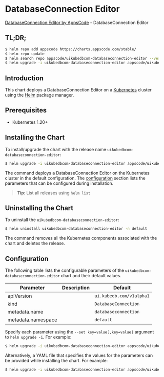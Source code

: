 # DatabaseConnection Editor

[DatabaseConnection Editor by AppsCode](https://appscode.com) - DatabaseConnection Editor

## TL;DR;

```bash
$ helm repo add appscode https://charts.appscode.com/stable/
$ helm repo update
$ helm search repo appscode/uikubedbcom-databaseconnection-editor --version=v0.22.0
$ helm upgrade -i uikubedbcom-databaseconnection-editor appscode/uikubedbcom-databaseconnection-editor -n default --create-namespace --version=v0.22.0
```

## Introduction

This chart deploys a DatabaseConnection Editor on a [Kubernetes](http://kubernetes.io) cluster using the [Helm](https://helm.sh) package manager.

## Prerequisites

- Kubernetes 1.20+

## Installing the Chart

To install/upgrade the chart with the release name `uikubedbcom-databaseconnection-editor`:

```bash
$ helm upgrade -i uikubedbcom-databaseconnection-editor appscode/uikubedbcom-databaseconnection-editor -n default --create-namespace --version=v0.22.0
```

The command deploys a DatabaseConnection Editor on the Kubernetes cluster in the default configuration. The [configuration](#configuration) section lists the parameters that can be configured during installation.

> **Tip**: List all releases using `helm list`

## Uninstalling the Chart

To uninstall the `uikubedbcom-databaseconnection-editor`:

```bash
$ helm uninstall uikubedbcom-databaseconnection-editor -n default
```

The command removes all the Kubernetes components associated with the chart and deletes the release.

## Configuration

The following table lists the configurable parameters of the `uikubedbcom-databaseconnection-editor` chart and their default values.

|     Parameter      | Description |               Default               |
|--------------------|-------------|-------------------------------------|
| apiVersion         |             | <code>ui.kubedb.com/v1alpha1</code> |
| kind               |             | <code>DatabaseConnection</code>     |
| metadata.name      |             | <code>databaseconnection</code>     |
| metadata.namespace |             | <code>default</code>                |


Specify each parameter using the `--set key=value[,key=value]` argument to `helm upgrade -i`. For example:

```bash
$ helm upgrade -i uikubedbcom-databaseconnection-editor appscode/uikubedbcom-databaseconnection-editor -n default --create-namespace --version=v0.22.0 --set apiVersion=ui.kubedb.com/v1alpha1
```

Alternatively, a YAML file that specifies the values for the parameters can be provided while
installing the chart. For example:

```bash
$ helm upgrade -i uikubedbcom-databaseconnection-editor appscode/uikubedbcom-databaseconnection-editor -n default --create-namespace --version=v0.22.0 --values values.yaml
```
